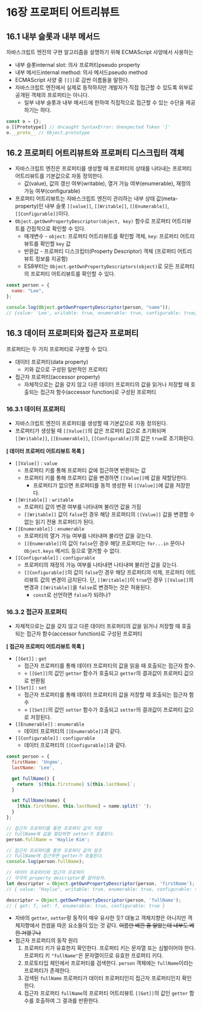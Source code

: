 # 16장 프로퍼티 어트리뷰트

## 16.1 내부 슬롯과 내부 메서드

자바스크립트 엔진의 구현 알고리즘을 설명하기 위해 ECMAScript 사양에서 사용하는

- 내부 슬롯internal slot: 의사 프로퍼티pseudo property
- 내부 메서드internal method: 의사 메서드pseudo method
- ECMAScript 사양 중 `[[]]`로 감싼 이름들을 말한다.
- 자바스크립트 엔진에서 실제로 동작하지만 개발자가 직접 접근할 수 있도록 외부로 공개된 객체의 프로퍼티는 아니다.
  - 일부 내부 슬롯과 내부 메서드에 한하여 직접적으로 접근할 수 있는 수단을 제공하기는 하다.

```javascript
const o = {};
o.[[Prototype]] // Uncaught SyntaxError: Unexpected Token '['
o.__proto__ // Object.prototype
```

## 16.2 프로퍼티 어트리뷰트와 프로퍼티 디스크립터 객체

- 자바스크립트 엔진은 프로퍼티를 생성할 때 프로퍼티의 상태를 나타내는 프로퍼티 어트리뷰트를 기본값으로 자동 정의한다.
  - 값(value), 값의 갱신 여부(writable), 열거 가능 여부(enumerable), 재정의 가능 여부(configurable)
- 프로퍼티 어트리뷰트는 자바스크립트 엔진이 관리하는 내부 상태 값(meta-property)인 내부 슬롯 `[[value]]`, `[[Writable]]`, `[[Enumerable]]`, `[[Configurable]]`이다.
- `Object.getOwnPropertyDescriptor(object, key)` 함수로 프로퍼티 어트리뷰트를 간접적으로 확인할 수 있다.
  - 매개변수 - `object`: 프로퍼티 어트리뷰트를 확인할 객체, `key`: 프로퍼티 어트리뷰트를 확인할 `key` 값
  - 반환값 - 프로퍼티 디스크립터(Property Descriptor) 객체 (프로퍼티 어트리뷰트 정보를 지공함)
  - ES8부터는 `Object.getOwnPropertyDescriptors(object)`로 모든 프로퍼티의 프로퍼티 어트리뷰트를 확인할 수 있다.

```javascript
const person = {
  name: "Lee",
};

console.log(Object.getOwnPropertyDescriptor(person, "name"));
// {value: 'Lee', writable: true, enumerable: true, configurable: true}
```

## 16.3 데이터 프로퍼티와 접근자 프로퍼티

프로퍼티는 두 가지 프로퍼티로 구분할 수 있다.

- 데이터 프로퍼티(data property)
  - 키와 값으로 구성된 일반적인 프로퍼티
- 접근자 프로퍼티(accessor property)
  - 자체적으로는 값을 갖지 않고 다른 데이터 프로퍼티의 값을 읽거나 저장할 때 호출되는 접근자 함수(accessor function)로 구성된 프로퍼티

### 16.3.1 데이터 프로퍼티

- 자바스크립트 엔진이 프로퍼티를 생성할 때 기본값으로 자동 정의된다.
- 프로퍼티가 생성될 때 `[[Value]]`의 값은 프로퍼티 값으로 초기화되며 `[[Writable]]`, `[[Enumerable]]`, `[[Configurable]]`의 값은 `true`로 초기화된다.

**[ 데이터 프로퍼티 어트리뷰트 목록 ]**

- `[[Value]]` : `value`
  - 프로퍼티 키를 통해 프로퍼티 값에 접근하면 반환되는 값
  - 프로퍼티 키를 통해 프로퍼티 값을 변경하면 `[[Value]]`에 값을 재할당한다.
    - 프로퍼티가 없으면 프로퍼티를 동적 생성한 뒤 `[[Value]]`에 값을 저장한다.
- `[[Writable]]` : `writable`
  - 프로퍼티 값의 변경 여부를 나타내며 불리언 값을 가짐
  - `[[Writable]]` 값이 `false`인 경우 해당 프로퍼티의 `[[Value]]` 값을 변경할 수 없는 읽기 전용 프로퍼티가 된다.
- `[[Enumerable]]` : `enumerable`
  - 프로퍼티의 열거 가능 여부를 나타내며 불리언 값을 갖는다.
  - `[[Enumerable]]`의 값이 `false`인 경우 해당 프로퍼티는 `for...in` 문이나 `Object.keys` 메서드 등으로 열거할 수 없다.
- `[[Configurable]]` : `configurable`
  - 프로퍼티의 재정의 가능 여부를 나타내면 나타내며 불리언 값을 갖는다.
  - `[[Configurable]]`의 값이 `false`인 경우 해당 프로퍼티의 삭제, 프로퍼티 어트리뷰트 값의 변경이 금지된다. 단, `[[Writable]]`이 `true`인 경우 `[[Value]]`의 변경과 `[[Writable]]`을 `false`로 변경하는 것은 허용된다.
    - `const`로 선언하면 `false`가 되려나?

### 16.3.2 접근자 프로퍼티

- 자체적으로는 값을 갖지 않고 다른 데이터 프로퍼티의 값을 읽거나 저장할 때 호출되는 접근자 함수(accessor function)로 구성된 프로퍼티

**[ 접근자 프로퍼티 어트리뷰트 목록 ]**

- `[[Get]]` : `get`
  - 접근자 프로퍼티를 통해 데이터 프로퍼티의 값을 읽을 때 호출되는 접근자 함수.
  - = `[[Get]]`의 값인 `getter` 함수가 호출되고 `getter`의 결과값이 프로퍼티 값으로 반환됨
- `[[Set]]` : `set`
  - 접근자 프로퍼티를 통해 데이터 프로퍼티의 값을 저장할 때 호출되는 접근자 함수
  - = `[[Set]]`의 값인 `setter` 함수가 호출되고 `setter`의 결과값이 프로퍼티 값으로 저장된다.
- `[[Enumerable]]` : `enumerable`
  - 데이터 프로퍼티의 `[[Enumerable]]`과 같다.
- `[[Configurable]]` : `configurable`
  - 데이터 프로퍼티의 `[[Configurable]]`과 같다.

```javascript
const person = {
  firstName: 'Ungmo',
  lastName: 'Lee',

  get fullName() {
    return `${this.firstname} ${this.lastName}`;
  }

  set fullName(name) {
    [this.firstName, this.lastName] = name.split(' ');
  }
};

// 접근자 프로퍼티를 통한 프로퍼티 값의 저장
// fullName에 값을 할당하면 setter가 호출된다.
person.fullName = 'Haylie Kim';

// 접근자 프로퍼티를 통한 프로퍼티 값의 참조
// fullName에 접근하면 getter가 호출된다.
console.log(person.fullName);

// 데이터 프로퍼티와 접근자 프로퍼티
// 각각의 property descriptor를 알아보자.
let descriptor = Object.getOwnPropertyDescriptor(person, 'firstName');
// { value: "Haylie", writable: true, enumerable: true, configurable: true }

descriptor = Object.getOwnPropertyDescriptor(person, 'fullName');
// { get: f, set: f, enumerable: true, configurable: true }
```

- 자바의 `getter`, `setter`랑 동작이 매우 유사한 듯? 대놓고 객체지향은 아니지만 객체지향에서 컨셉을 따온 요소들이 있는 것 같다. ~~이름만 베낀 줄 알았는데 내부도 베낀 거였구나~~
- 접근자 프로퍼티의 동작 원리
  1. 프로퍼티 키가 유효한지 확인한다. 프로퍼티 키는 문자열 또는 심벌이어야 한다. 프로퍼티 키 `"fullName"`은 문자열이므로 유효한 프로퍼티 키다.
  2. 프로토타입 체인에서 프로퍼티를 검색한다. `person` 객체에는 `fullName`이라는 프로퍼티가 존재한다.
  3. 검색된 `fullName` 프로퍼티가 데이터 프로퍼티인지 접근자 프로퍼티인지 확인한다.
  4. 접근자 프로퍼티 `fullName`의 프로퍼티 어트리뷰트 `[[Get]]`의 값인 `getter` 함수를 호출하여 그 결과를 반환한다.
